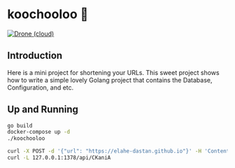 # koochooloo :baby:
[![Drone (cloud)](https://img.shields.io/drone/build/1995parham/koochooloo.svg?style=flat-square)](https://cloud.drone.io/1995parham/koochooloo)

## Introduction
Here is a mini project for shortening your URLs.
This sweet project shows how to write a simple lovely Golang project that contains the Database, Configuration, and etc.

## Up and Running

```sh
go build
docker-compose up -d
./koochooloo
```

```sh
curl -X POST -d '{"url": "https://elahe-dastan.github.io"}' -H 'Content-Type: application/json' 127.0.0.1:1378/api/urls
curl -L 127.0.0.1:1378/api/CKaniA
```
